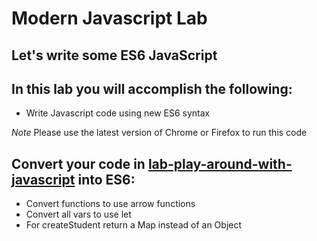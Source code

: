 # Modern Javascript Lab

## Let's write some ES6 JavaScript

## In this lab you will accomplish the following:
 - Write Javascript code using new ES6 syntax
 
*Note* Please use the latest version of Chrome or Firefox to run this code
 
## Convert your code in [lab-play-around-with-javascript](https://github.com/kayashaolu/lab-play-around-with-javascript) into ES6:
 - Convert functions to use arrow functions
 - Convert all vars to use let
 - For createStudent return a Map instead of an Object
 
